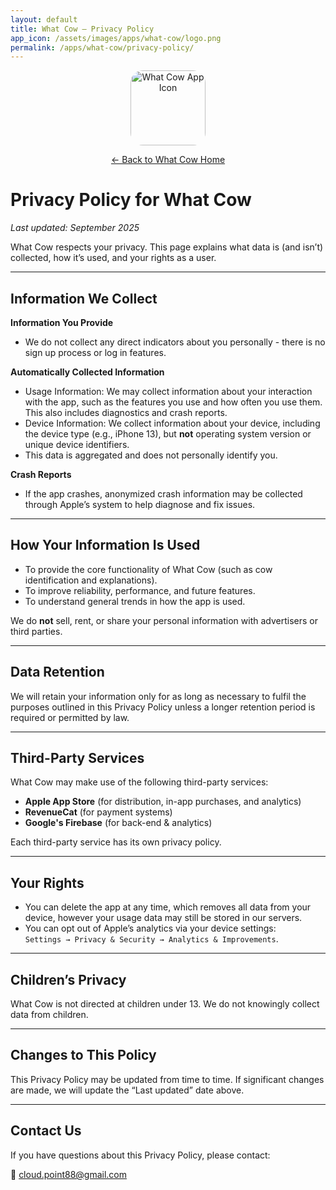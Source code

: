 ```yaml
---
layout: default
title: What Cow – Privacy Policy
app_icon: /assets/images/apps/what-cow/logo.png
permalink: /apps/what-cow/privacy-policy/
---
```


<p align="center">
    <img src="{{ page.app_icon }}" alt="What Cow App Icon" width="120" height="120" style="border-radius: 20px;">
</p>

<p align="center">
    <a href="/apps/what-cow/">← Back to What Cow Home</a>
</p>

# Privacy Policy for What Cow

_Last updated: September 2025_

What Cow respects your privacy. This page explains what data is (and isn’t) collected, how it’s used, and your rights as a user.

---

## Information We Collect

**Information You Provide**
- We do not collect any direct indicators about you personally - there is no sign up process or log in features.

**Automatically Collected Information**
- Usage Information: We may collect information about your interaction with the app, such as the features you use and how often you use them. This also includes diagnostics and crash reports.
- Device Information: We collect information about your device, including the device type (e.g., iPhone 13), but **not** operating system version or unique device identifiers.
- This data is aggregated and does not personally identify you.

**Crash Reports**  
- If the app crashes, anonymized crash information may be collected through Apple’s system to help diagnose and fix issues.

---

## How Your Information Is Used

- To provide the core functionality of What Cow (such as cow identification and explanations).
- To improve reliability, performance, and future features.
- To understand general trends in how the app is used.

We do **not** sell, rent, or share your personal information with advertisers or third parties.

---

## Data Retention

We will retain your information only for as long as necessary to fulfil the purposes outlined in this Privacy Policy unless a longer retention period is required or permitted by law. 

---

## Third-Party Services

What Cow may make use of the following third-party services:

- **Apple App Store** (for distribution, in-app purchases, and analytics)
- **RevenueCat** (for payment systems)
- **Google's Firebase** (for back-end & analytics)

Each third-party service has its own privacy policy.

---

## Your Rights

- You can delete the app at any time, which removes all data from your device, however your usage data may still be stored in our servers.
- You can opt out of Apple’s analytics via your device settings:  
  `Settings → Privacy & Security → Analytics & Improvements`.

---

## Children’s Privacy

What Cow is not directed at children under 13. We do not knowingly collect data from children.

---

## Changes to This Policy

This Privacy Policy may be updated from time to time. If significant changes are made, we will update the “Last updated” date above.

---

## Contact Us

If you have questions about this Privacy Policy, please contact:

📧 [cloud.point88@gmail.com](mailto:cloud.point88@gmail.com)
